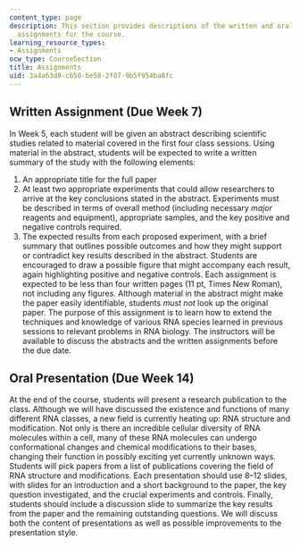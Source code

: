 ```yaml
---
content_type: page
description: This section provides descriptions of the written and oral presentation
  assignments for the course.
learning_resource_types:
- Assignments
ocw_type: CourseSection
title: Assignments
uid: 3a4a63d9-c650-be58-2f07-9b5f954ba8fc
---
```


Written Assignment (Due Week 7)
-------------------------------

In Week 5, each student will be given an abstract describing scientific studies related to material covered in the first four class sessions. Using material in the abstract, students will be expected to write a written summary of the study with the following elements:

1.  An appropriate title for the full paper
2.  At least two appropriate experiments that could allow researchers to arrive at the key conclusions stated in the abstract. Experiments must be described in terms of overall method (including necessary _major_ reagents and equipment), appropriate samples, and the key positive and negative controls required.
3.  The expected results from each proposed experiment, with a brief summary that outlines possible outcomes and how they might support or contradict key results described in the abstract. Students are encouraged to draw a possible figure that might accompany each result, again highlighting positive and negative controls. Each assignment is expected to be less than four written pages (11 pt, Times New Roman), not including any figures. Although material in the abstract might make the paper easily identifiable, students _must not_ look up the original paper. The purpose of this assignment is to learn how to extend the techniques and knowledge of various RNA species learned in previous sessions to relevant problems in RNA biology. The instructors will be available to discuss the abstracts and the written assignments before the due date.

Oral Presentation (Due Week 14)
-------------------------------

At the end of the course, students will present a research publication to the class. Although we will have discussed the existence and functions of many different RNA classes, a new field is currently heating up: RNA structure and modification. Not only is there an incredible cellular diversity of RNA molecules within a cell, many of these RNA molecules can undergo conformational changes and chemical modifications to their bases, changing their function in possibly exciting yet currently unknown ways. Students will pick papers from a list of publications covering the field of RNA structure and modifications. Each presentation should use 8–12 slides, with slides for an introduction and a short background to the paper, the key question investigated, and the crucial experiments and controls. Finally, students should include a discussion slide to summarize the key results from the paper and the remaining outstanding questions. We will discuss both the content of presentations as well as possible improvements to the presentation style.